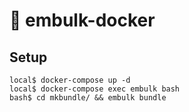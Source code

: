 # 🐋 embulk-docker

## Setup
```
local$ docker-compose up -d
local$ docker-compose exec embulk bash
bash$ cd mkbundle/ && embulk bundle
```